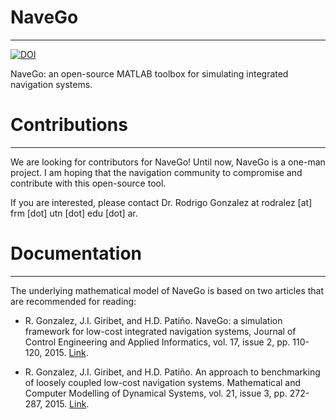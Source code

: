 # NaveGo
------

[![DOI](https://zenodo.org/badge/23904/rodralez/NaveGo.svg)](https://zenodo.org/badge/latestdoi/23904/rodralez/NaveGo)

NaveGo: an open-source MATLAB toolbox for simulating integrated navigation systems.

# Contributions
------

We are looking for contributors for NaveGo! Until now, NaveGo is a one-man project. I am hoping that the navigation community to compromise and contribute with this open-source tool.

If you are interested, please contact Dr. Rodrigo Gonzalez at rodralez [at] frm [dot] utn [dot] edu [dot] ar.

# Documentation
------

The underlying mathematical model of NaveGo is based on two articles that are recommended for reading: 

* R. Gonzalez, J.I. Giribet, and H.D. Patiño. NaveGo: a simulation framework for low-cost integrated navigation systems, Journal of Control Engineering and Applied Informatics, vol. 17, issue 2, pp. 110-120, 2015. [Link](http://ceai.srait.ro/index.php?journal=ceai&page=article&op=view&path%5B%5D=2478).


* R. Gonzalez, J.I. Giribet, and H.D. Patiño. An approach to benchmarking of loosely coupled low-cost navigation systems. Mathematical and Computer Modelling of Dynamical Systems, vol. 21, issue 3, pp. 272-287, 2015. [Link](www.tandfonline.com/doi/abs/10.1080/13873954.2014.952642).


